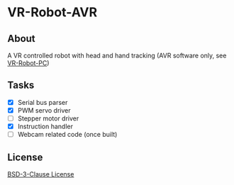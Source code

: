 # VR-Robot-AVR
## About
A VR controlled robot with head and hand tracking (AVR software only, see [VR-Robot-PC](https://github.com/JaydenGrubb1/VR-Robot-PC))

## Tasks
- [x] Serial bus parser
- [x] PWM servo driver
- [ ] Stepper motor driver
- [x] Instruction handler
- [ ] Webcam related code (once built)

## License
[BSD-3-Clause License](LICENSE)